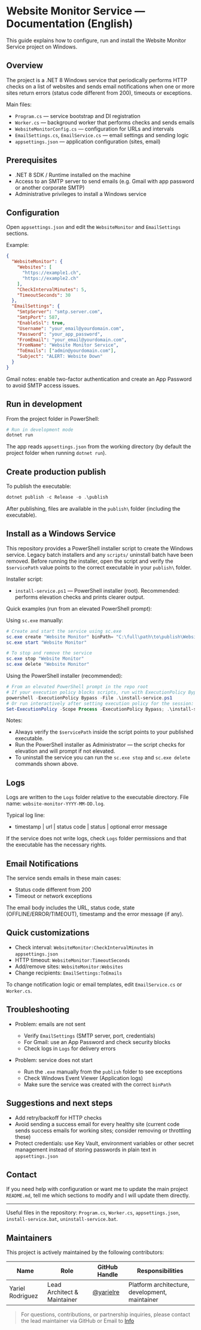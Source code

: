 # Website Monitor Service — Documentation (English)

This guide explains how to configure, run and install the Website Monitor Service project on Windows.

## Overview

The project is a .NET 8 Windows service that periodically performs HTTP checks on a list of websites and sends email notifications when one or more sites return errors (status code different from 200), timeouts or exceptions.

Main files:

- `Program.cs` — service bootstrap and DI registration
- `Worker.cs` — background worker that performs checks and sends emails
- `WebsiteMonitorConfig.cs` — configuration for URLs and intervals
- `EmailSettings.cs`, `EmailService.cs` — email settings and sending logic
- `appsettings.json` — application configuration (sites, email)

## Prerequisites

- .NET 8 SDK / Runtime installed on the machine
- Access to an SMTP server to send emails (e.g. Gmail with app password or another corporate SMTP)
- Administrative privileges to install a Windows service

## Configuration

Open `appsettings.json` and edit the `WebsiteMonitor` and `EmailSettings` sections.

Example:

```json
{
  "WebsiteMonitor": {
    "Websites": [
      "https://example1.ch",
      "https://example2.ch"
    ],
    "CheckIntervalMinutes": 5,
    "TimeoutSeconds": 30
  },
  "EmailSettings": {
    "SmtpServer": "smtp.server.com",
    "SmtpPort": 587,
    "EnableSsl": true,
    "Username": "your_email@yourdomain.com",
    "Password": "your_app_password",
    "FromEmail": "your_email@yourdomain.com",
    "FromName": "Website Monitor Service",
    "ToEmails": ["admin@yourdomain.com"],
    "Subject": "ALERT: Website Down"
  }
}
```

Gmail notes: enable two-factor authentication and create an App Password to avoid SMTP access issues.

## Run in development

From the project folder in PowerShell:

```powershell
# Run in development mode
dotnet run
```

The app reads `appsettings.json` from the working directory (by default the project folder when running `dotnet run`).

## Create production publish

To publish the executable:

```powershell
dotnet publish -c Release -o .\publish
```

After publishing, files are available in the `publish\` folder (including the executable).

## Install as a Windows Service

This repository provides a PowerShell installer script to create the Windows service. Legacy batch installers and any `scripts/` uninstall batch have been removed. Before running the installer, open the script and verify the `$servicePath` value points to the correct executable in your `publish\` folder.

Installer script:

- `install-service.ps1` — PowerShell installer (root). Recommended: performs elevation checks and prints clearer output.

Quick examples (run from an elevated PowerShell prompt):

Using `sc.exe` manually:

```powershell
# Create and start the service using sc.exe
sc.exe create "Website Monitor" binPath= "C:\full\path\to\publish\WebsiteMonitorService.exe" DisplayName= "Website Monitor Service"
sc.exe start "Website Monitor"

# To stop and remove the service
sc.exe stop "Website Monitor"
sc.exe delete "Website Monitor"
```

Using the PowerShell installer (recommended):

```powershell
# From an elevated PowerShell prompt in the repo root
# If your execution policy blocks scripts, run with ExecutionPolicy Bypass:
powershell -ExecutionPolicy Bypass -File .\install-service.ps1
# Or run interactively after setting execution policy for the session:
Set-ExecutionPolicy -Scope Process -ExecutionPolicy Bypass; .\install-service.ps1
```

Notes:

- Always verify the `$servicePath` inside the script points to your published executable.
- Run the PowerShell installer as Administrator — the script checks for elevation and will prompt if not elevated.
- To uninstall the service you can run the `sc.exe stop` and `sc.exe delete` commands shown above.

## Logs

Logs are written to the `Logs` folder relative to the executable directory. File name: `website-monitor-YYYY-MM-DD.log`.

Typical log line:

- timestamp | url | status code | status | optional error message

If the service does not write logs, check `Logs` folder permissions and that the executable has the necessary rights.

## Email Notifications

The service sends emails in these main cases:

- Status code different from 200
- Timeout or network exceptions

The email body includes the URL, status code, state (OFFLINE/ERROR/TIMEOUT), timestamp and the error message (if any).

## Quick customizations

- Check interval: `WebsiteMonitor:CheckIntervalMinutes` in `appsettings.json`
- HTTP timeout: `WebsiteMonitor:TimeoutSeconds`
- Add/remove sites: `WebsiteMonitor:Websites`
- Change recipients: `EmailSettings:ToEmails`

To change notification logic or email templates, edit `EmailService.cs` or `Worker.cs`.

## Troubleshooting

- Problem: emails are not sent
  - Verify `EmailSettings` (SMTP server, port, credentials)
  - For Gmail: use an App Password and check security blocks
  - Check logs in `Logs` for delivery errors

- Problem: service does not start
  - Run the `.exe` manually from the `publish` folder to see exceptions
  - Check Windows Event Viewer (Application logs)
  - Make sure the service was created with the correct `binPath`

## Suggestions and next steps

- Add retry/backoff for HTTP checks
- Avoid sending a success email for every healthy site (current code sends success emails for working sites; consider removing or throttling these)
- Protect credentials: use Key Vault, environment variables or other secret management instead of storing passwords in plain text in `appsettings.json`

## Contact

If you need help with configuration or want me to update the main project `README.md`, tell me which sections to modify and I will update them directly.

---

Useful files in the repository: `Program.cs`, `Worker.cs`, `appsettings.json`, `install-service.bat`, `uninstall-service.bat`.

## Maintainers

This project is actively maintained by the following contributors:

| Name              | Role                        | GitHub Handle     | Responsibilities                          |
|-------------------|-----------------------------|-------------------|-------------------------------------------|
| Yariel Rodriguez       | Lead Architect & Maintainer | [@yarielre](https://github.com/yarielre) | Platform architecture, development, maintainer|

> For questions, contributions, or partnership inquiries, please contact the lead maintainer via GitHub or Email to [Info](info@wisegar.org)  
